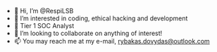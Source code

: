 - 👋 Hi, I’m @RespiLSB
- 👀 I’m interested in coding, ethical hacking and development
- 🌱 Tier 1 SOC Analyst
- 💞️ I’m looking to collaborate on anything of interest!
- 📫 You may reach me at my e-mail, rybakas.dovydas@outlook.com

<!---
RespiLSB/RespiLSB is a ✨ special ✨ repository because its `README.md` (this file) appears on your GitHub profile.
You can click the Preview link to take a look at your changes.
--->
